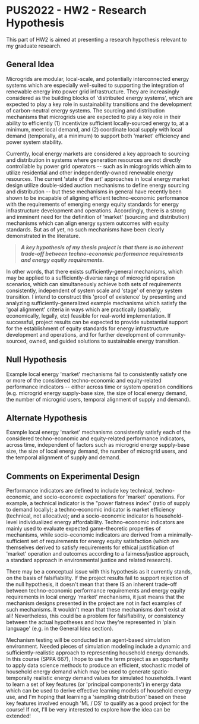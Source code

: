 
# PUS2022 - HW2 - Research Hypothesis

This part of HW2 is aimed at presenting a research hypothesis relevant to my graduate research.

## General Idea

Microgrids are modular, local-scale, and potentially interconnected energy systems which are especially well-suited to supporting the integration of renewable energy into power grid infrastructure. They are increasingly considered as the building blocks of 'distributed energy systems', which are expected to play a key role in sustainability transitions and the development of carbon-neutral energy systems. The sourcing and distribution mechanisms that microgrids use are expected to play a key role in their ability to efficiently (1) incentivize sufficient locally-sourced energy to, at a minimum, meet local demand, and (2) coordinate local supply with local demand (temporally, at a minimum) to support both 'market' efficiency and power system stability. 

Currently, local energy markets are considered a key approach to sourcing and distribution in systems where generation resources are not directly controllable by power grid operators -- such as in micgrogrids which aim to utilize residential and other independently-owned renewable energy resources. The current 'state of the art' approaches in local energy market design utilize double-sided auction mechanisms to define energy sourcing and distribution -- but these mechanisms in general have recently been shown to be incapable of aligning efficient techno-economic performance with the requirements of emerging energy equity standards for energy infrastructure development and operations. Accordingly, there is a strong and imminent need for the definition of 'market' (sourcing and distribution) mechanisms which can align energy system outcomes with equity standards. But as of yet, no such mechanisms have been clearly demonstrated in the literature. 

> ***A key hypothesis of my thesis project is that there is no inherent trade-off between techno-economic performance requirements and energy equity requirements.***

In other words, that there exists sufficiently-general mechanisms, which may be applied to a sufficiently-diverse range of microgrid operation scenarios, which can simultaneously achieve both sets of requirements consistently, independent of system scale and 'stage' of energy system transition. I intend to construct this 'proof of existence' by presenting and analyzing sufficiently-generalized example mechanisms which satisfy the 'goal alignment' criteria in ways which are practically (spatially, economically, legally, etc) feasible for real-world implementation. If successful, project results can be expected to provide substantial support for the establishment of equity standards for energy infrastructure development and operations, and for further development of community-sourced, owned, and guided solutions to sustainable energy transition.

## Null Hypothesis

Example local energy 'market' mechanisms fail to consistently satisfy one or more of the considered techno-economic and equity-related performance indicators -- either across time or system operation conditions (e.g. microgrid energy supply-base size, the size of local energy demand, the number of microgrid users, temporal alignment of supply and demand).

## Alternate Hypothesis

Example local energy 'market' mechanisms consistently satisfy each of the considered techno-economic and equity-related performance indicators, across time, independent of factors such as microgrid energy supply-base size, the size of local energy demand, the number of microgrid users, and the temporal alignment of supply and demand.

## Comments on Experimental Design

Performance indicators are defined to include key technical, techno-economic, and socio-economic expectations for 'market' operations. For example, a technical indicator is the "power flatness index" (ratio of supply to demand locally); a techno-economic indicator is market efficiency (technical, not allocative); and a socio-economic indicator is household-level individualized energy affordability. Techno-economic indicators are mainly used to evaluate expected game-theoretic properties of mechanisms, while socio-economic indicators are derived from a minimally-sufficient set of requirements for energy equity satisfaction (which are themselves derived to satisfy requirements for ethical justification of 'market' operation and outcomes according to a fairness/justice approach, a standard approach in environmental justice and related research).

There may be a conceptual issue with this hypothesis as it currently stands, on the basis of falsifiability. If the project results fail to support rejection of the null hypothesis, it doesn't mean that there IS an inherent trade-off between techno-economic performance requirements and energy equity requirements in local energy 'market' mechanisms, it just means that the mechanism designs presented in the project are not in fact examples of such mechanisms. It wouldn't mean that these mechanisms don't exist at all! Nevertheless, this could be a problem for falsifiability, or consistency between the actual hypotheses and how they're represented in 'plain language' (e.g. in the General Idea section).

Mechanism testing will be conducted in an agent-based simulation environment. Needed pieces of simulation modeling include a dynamic and sufficiently-realistic approach to representing household energy demands. In this course (SPPA 667), I hope to use the term project as an opportunity to apply data science methods to produce an efficient, stochastic model of household energy demand which may be used to generate spatio-temporally realistic energy demand values for simulated households. I want to learn a set of key features (or 'principal components') in energy data which can be used to derive effective learning models of household energy use, and I'm hoping that learning a 'sampling distribution' based on these key features involved enough 'ML / DS' to qualify as a good project for the course! If not, I'll be very interested to explore how the idea can be extended!
